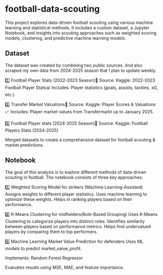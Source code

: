 # football-data-scouting
This project explores data-driven football scouting using various machine learning and statistical methods. It includes a custom dataset, a Jupyter Notebook, and insights into scouting approaches such as weighted scoring models, clustering, and predictive machine learning models.

## Dataset
The dataset was created by combining two public sources. And also scraped my own data from 2024-2025 season that I plan to update weekly.

1️⃣ Football Player Stats (2022-2023 Season)📌 Source: Kaggle: 2022-2023 Football Player Stats📊 Includes: Player statistics (goals, assists, tackles, xG, etc.).

2️⃣ Transfer Market Valuations📌 Source: Kaggle: Player Scores & Valuations📈 Includes: Player market values from Transfermarkt up to January 2025.

3️⃣ Football Player stats (2024-2025 Season)📌 Source: Kaggle: Football Players Stats (2024-2025)

Merged datasets to create a comprehensive dataset for football scouting & market predictions.

## Notebook
The goal of this analysis is to explore different methods of data-driven scouting in football. The notebook consists of three key approaches:

1️⃣ Weighted Scoring Model for strikers (Machine Learning-Assisted)
Assigns weights to different player statistics.
Uses machine learning to optimize these weights.
Helps in ranking players based on their performance.

2️⃣ K-Means Clustering for midfielders(Role-Based Grouping)
Uses K-Means Clustering to categorize players into distinct roles.
Identifies similarity between players based on performance metrics.
Helps find undervalued players by comparing them to top performers.

3️⃣ Machine Learning Market Value Prediction for defenders
Uses ML models to predict market_value_profit.

Implements:
Random Forest Regressor

Evaluates results using MSE, MAE, and feature importance.
